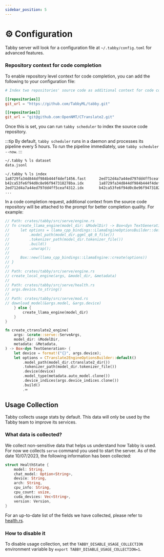 ```yaml
---
sidebar_position: 5
---
```


# ⚙️ Configuration

Tabby server will look for a configuration file at `~/.tabby/config.toml` for advanced features.

### Repository context for code completion

To enable repository level context for code completion, you can add the following to your configuration file:

```toml title="~/.tabby/config.toml"
# Index two repositories' source code as additional context for code completion.

[[repositories]]
git_url = "https://github.com/TabbyML/tabby.git"

[[repositories]]
git_url = "git@github.com:OpenNMT/CTranslate2.git"
```

Once this is set, you can run `tabby scheduler` to index the source code repository.

:::tip
By default, `tabby scheduler` runs in a daemon and processes its pipeline every 5 hours. To run the pipeline immediately, use `tabby scheduler --now`.
:::

```bash title="artifacts produced by tabby scheduler"
~/.tabby % ls dataset
data.jsonl

~/.tabby % ls index
1a8729fa34d844df984b444f4def1456.fast      2ed712d4a7a44ed797dd4ff5ceaf4312.fieldnorm
b42ca53fe6f94d0c8e96f947318278ba.idx       1a8729fa34d844df984b444f4def1456.fieldnorm
2ed712d4a7a44ed797dd4ff5ceaf4312.idx       b42ca53fe6f94d0c8e96f947318278ba.pos
...
```

In a code completion request, additional context from the source code repository will be attached to the prompt for better completion quality. For example:

```rust title="Example prompt for code completion, with retrieval augmented enabled"
// Path: crates/tabby/src/serve/engine.rs
// fn create_llama_engine(model_dir: &ModelDir) -> Box<dyn TextGeneration> {
//     let options = llama_cpp_bindings::LlamaEngineOptionsBuilder::default()
//         .model_path(model_dir.ggml_q8_0_file())
//         .tokenizer_path(model_dir.tokenizer_file())
//         .build()
//         .unwrap();
//
//     Box::new(llama_cpp_bindings::LlamaEngine::create(options))
// }
//
// Path: crates/tabby/src/serve/engine.rs
// create_local_engine(args, &model_dir, &metadata)
//
// Path: crates/tabby/src/serve/health.rs
// args.device.to_string()
//
// Path: crates/tabby/src/serve/mod.rs
// download_model(&args.model, &args.device)
    } else {
        create_llama_engine(model_dir)
    }
}

fn create_ctranslate2_engine(
    args: &crate::serve::ServeArgs,
    model_dir: &ModelDir,
    metadata: &Metadata,
) -> Box<dyn TextGeneration> {
    let device = format!("{}", args.device);
    let options = CTranslate2EngineOptionsBuilder::default()
        .model_path(model_dir.ctranslate2_dir())
        .tokenizer_path(model_dir.tokenizer_file())
        .device(device)
        .model_type(metadata.auto_model.clone())
        .device_indices(args.device_indices.clone())
        .build()
        .⮹
```

## Usage Collection
Tabby collects usage stats by default. This data will only be used by the Tabby team to improve its services.

### What data is collected?
We collect non-sensitive data that helps us understand how Tabby is used. For now we collects `serve` command you used to start the server.
As of the date 10/07/2023, the following information has been collected:

```rust
struct HealthState {
    model: String,
    chat_model: Option<String>,
    device: String,
    arch: String,
    cpu_info: String,
    cpu_count: usize,
    cuda_devices: Vec<String>,
    version: Version,
}
```

For an up-to-date list of the fields we have collected, please refer to [health.rs](https://github.com/TabbyML/tabby/blob/main/crates/tabby/src/serve/health.rs#L11).

### How to disable it
To disable usage collection, set the `TABBY_DISABLE_USAGE_COLLECTION` environment variable by `export TABBY_DISABLE_USAGE_COLLECTION=1`.
